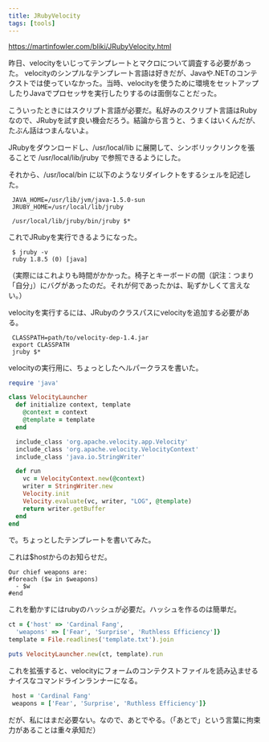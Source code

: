 ```yaml
---
title: JRubyVelocity
tags: [tools]
---
```


https://martinfowler.com/bliki/JRubyVelocity.html

昨日、velocityをいじってテンプレートとマクロについて調査する必要があった。 velocityのシンプルなテンプレート言語は好きだが、Javaや.NETのコンテクストでは使っていなかった。当時、velocityを使うために環境をセットアップしたりJavaでプロセッサを実行したりするのは面倒なことだった。

こういったときにはスクリプト言語が必要だ。私好みのスクリプト言語はRubyなので、JRubyを試す良い機会だろう。結論から言うと、うまくはいくんだが、たぶん話はつまんないよ。

JRubyをダウンロードし、/usr/local/lib に展開して、シンボリックリンクを張ることで /usr/local/lib/jruby で参照できるようにした。

それから、/usr/local/bin に以下のようなリダイレクトをするシェルを記述した。

```
 JAVA_HOME=/usr/lib/jvm/java-1.5.0-sun
 JRUBY_HOME=/usr/local/lib/jruby
 
 /usr/local/lib/jruby/bin/jruby $*
```

これでJRubyを実行できるようになった。

```
 $ jruby -v
 ruby 1.8.5 (0) [java]
```

（実際にはこれよりも時間がかかった。椅子とキーボードの間（訳注：つまり「自分」）にバグがあったのだ。それが何であったかは、恥ずかしくて言えない。）

velocityを実行するには、JRubyのクラスパスにvelocityを追加する必要がある。

```
 CLASSPATH=path/to/velocity-dep-1.4.jar
 export CLASSPATH
 jruby $*
```

velocityの実行用に、ちょっとしたヘルパークラスを書いた。

```ruby
require 'java'

class VelocityLauncher
  def initialize context, template
    @context = context
    @template = template
  end

  include_class 'org.apache.velocity.app.Velocity'
  include_class 'org.apache.velocity.VelocityContext'
  include_class 'java.io.StringWriter'

  def run
    vc = VelocityContext.new(@context)
    writer = StringWriter.new
    Velocity.init
    Velocity.evaluate(vc, writer, "LOG", @template)
    return writer.getBuffer
  end
end
```

で。ちょっとしたテンプレートを書いてみた。

これは$hostからのお知らせだ。

```
Our chief weapons are:
#foreach ($w in $weapons) 
  - $w 
#end
```

これを動かすにはrubyのハッシュが必要だ。ハッシュを作るのは簡単だ。

```ruby
ct = {'host' => 'Cardinal Fang', 
  'weapons' => ['Fear', 'Surprise', 'Ruthless Efficiency']}
template = File.readlines('template.txt').join

puts VelocityLauncher.new(ct, template).run
```

これを拡張すると、velocityにフォームのコンテクストファイルを読み込ませるナイスなコマンドラインランナーになる。

```ruby
 host = 'Cardinal Fang'
 weapons = ['Fear', 'Surprise', 'Ruthless Efficiency']}
```

だが、私にはまだ必要ない。なので、あとでやる。（「あとで」という言葉に拘束力があることは重々承知だ）
